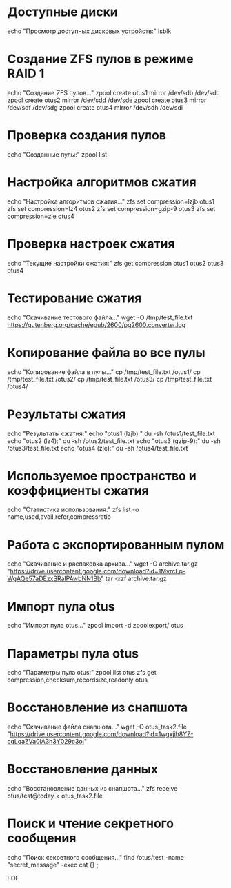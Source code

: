 # Доступные диски
echo "Просмотр доступных дисковых устройств:"
lsblk

# Создание ZFS пулов в режиме RAID 1
echo "Создание ZFS пулов..."
zpool create otus1 mirror /dev/sdb /dev/sdc
zpool create otus2 mirror /dev/sdd /dev/sde
zpool create otus3 mirror /dev/sdf /dev/sdg
zpool create otus4 mirror /dev/sdh /dev/sdi

# Проверка создания пулов
echo "Созданные пулы:"
zpool list

# Настройка алгоритмов сжатия
echo "Настройка алгоритмов сжатия..."
zfs set compression=lzjb otus1
zfs set compression=lz4 otus2
zfs set compression=gzip-9 otus3
zfs set compression=zle otus4

# Проверка настроек сжатия
echo "Текущие настройки сжатия:"
zfs get compression otus1 otus2 otus3 otus4

# Тестирование сжатия
echo "Скачивание тестового файла..."
wget -O /tmp/test_file.txt https://gutenberg.org/cache/epub/2600/pg2600.converter.log

# Копирование файла во все пулы
echo "Копирование файла в пулы..."
cp /tmp/test_file.txt /otus1/
cp /tmp/test_file.txt /otus2/
cp /tmp/test_file.txt /otus3/
cp /tmp/test_file.txt /otus4/

# Результаты сжатия
echo "Результаты сжатия:"
echo "otus1 (lzjb):"
du -sh /otus1/test_file.txt
echo "otus2 (lz4):"
du -sh /otus2/test_file.txt
echo "otus3 (gzip-9):"
du -sh /otus3/test_file.txt
echo "otus4 (zle):"
du -sh /otus4/test_file.txt

# Используемое пространство и коэффициенты сжатия
echo "Статистика использования:"
zfs list -o name,used,avail,refer,compressratio

# Работа с экспортированным пулом
echo "Скачивание и распаковка архива..."
wget -O archive.tar.gz "https://drive.usercontent.google.com/download?id=1MvrcEp-WgAQe57aDEzxSRalPAwbNN1Bb"
tar -xzf archive.tar.gz

# Импорт пула otus
echo "Импорт пула otus..."
zpool import -d zpoolexport/ otus

# Параметры пула otus
echo "Параметры пула otus:"
zpool list otus
zfs get compression,checksum,recordsize,readonly otus

# Восстановление из снапшота
echo "Скачивание файла снапшота..."
wget -O otus_task2.file "https://drive.usercontent.google.com/download?id=1wgxjih8YZ-cqLqaZVa0lA3h3Y029c3oI"

# Восстановление данных
echo "Восстановление данных из снапшота..."
zfs receive otus/test@today < otus_task2.file

# Поиск и чтение секретного сообщения
echo "Поиск секретного сообщения..."
find /otus/test -name "secret_message" -exec cat {} \;

EOF
